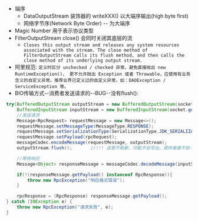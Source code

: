 * 端序
  * DataOutputStream 装饰器的 writeXXX() 以大端序输出(high byte first)
  * 网络字节序(Network Byte Order) -- 为大端序
* Magic Number 用于表示协议类型
* FilterOutputStream close() 会同时关闭其底层的流
  * `Closes this output stream and releases any system resources associated with the stream. The close method of FilterOutputStream calls its flush method, and then calls the close method of its underlying output stream.`
* 阿里规范: `定义时区分 unchecked / checked 异常，避免直接抛出 new RuntimeException()， 更不允许抛出 Exception 或者 Throwable，应使用有业务含义的自定义异常。推荐业界已定义过的自定义异常，如：DAOException / ServiceException 等。`
* BIO传输方式--消费者发送请求的--BUG--没有flush():
```java
try(BufferedOutputStream outputStream = new BufferedOutputStream(socket.getOutputStream());
    BufferedInputStream inputStream = new BufferedInputStream(socket.getInputStream())){
    //发送请求
    Message<RpcRequest> requestMessage = new Message<>();
    requestMessage.setMessageType(MessageType.RESPONSE);
    requestMessage.setSerializationType(SerializationType.JDK_SERIALIZATION);
    requestMessage.setPayload(rpcRequest);
    messageCodec.encodeMessage(requestMessage, outputStream);
    outputStream.flush();       //!!! 这里不刷新，可能不会写出，提供者接不到----一直等待。。。。

    //等待响应
    Message<Object> responseMessage = messageCodec.decodeMessage(inputStream);

    if(!(responseMessage.getPayload() instanceof RpcResponse)){
        throw new RpcException("响应格式错误");
    }

    rpcResponse = (RpcResponse) responseMessage.getPayload();
} catch (IOException e) {
    throw new RpcException("请求失败", e);
}
```